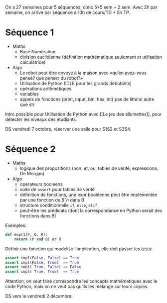 On a 27 semaines pour 5 séquences,
donc 5×5 sem + 2 sem. Avec 2h par semaine,
on arrive par séquence à 10h de cours/TD + 5h TP.

# Séquence 1

- Maths
  - Base Numération
  - division euclidienne
  (définition mathématique seulement et utilisation calculatrice)
- Algo
  - Le robot peut être envoyé à la maison avec
    «qu’en avez-vous pensé? que penser du robot?»
  - Utilisation de Python (IDLE pour les grands débutants)
  - opérations arithmétiques
  - variables
  - appels de fonctions (print, input, bin, hex, int)
    pas de littéral autre que str

Intro possible pour Utilisation de Python avec [[Le jeu des allumettes]],
pour détecter les niveaux des étudiants.

DS vendredi 7 octobre, réserver une salle
pour S1S2 et S3S4.

# Séquence 2

- Maths
  - logique des propositions (non, et, ou, tables de vérité,
    expressions, De Morgan)
- Algo
  - opérateurs booléens
  - suite de `assert` pour tables de vérité
  - définition de fonctions, une expr booléenne peut
    être implémentée par une fonction de $Bˆn$ dans B
  - structure conditionnelle `if`, `else`, `elif`
  - peut-être les prédicats (dont la correspondance
    en Python serait des fonctions dans B)

Exemples:

```python
def expr1(P, Q, R):
    return (P and Q) or R
```
Définir une fonction qui modélise l’implication,
elle doit passer les tests:

```python
assert impl(False, False) == True
assert impl(False, True)  == True
assert impl( True, False) == False
assert impl( True, True)  == True
```

Attention, on veut faire correspondre les
concepts mathématiques avec le code Python,
mais on ne veut pas qu’ils les mélange sur leurs copies.

DS vers le vendredi 2 décembre.

